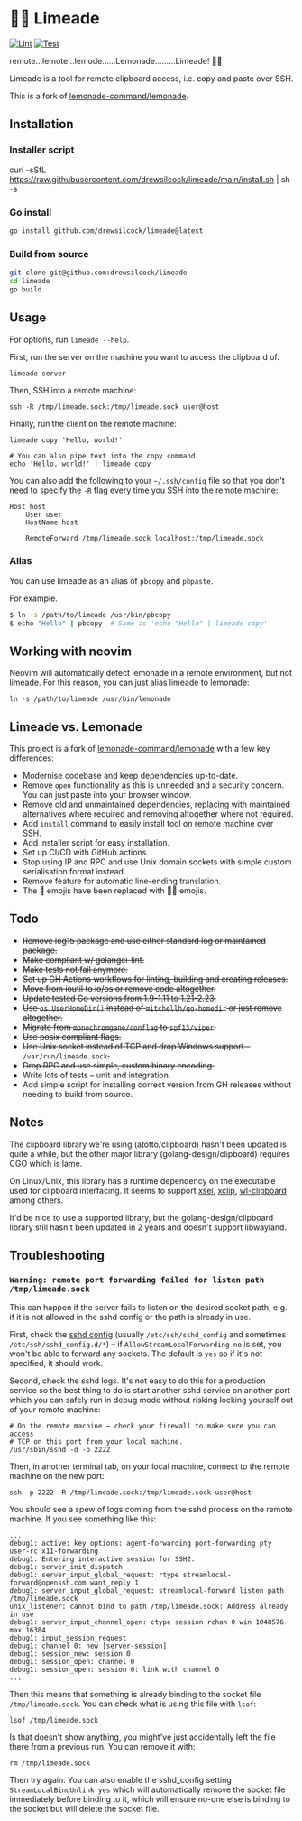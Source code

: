 # 🍋‍🟩 Limeade

[![Lint](https://github.com/drewsilcock/limeade/actions/workflows/lint.yaml/badge.svg)](https://github.com/drewsilcock/limeade/actions/workflows/lint.yaml)
[![Test](https://github.com/drewsilcock/limeade/actions/workflows/test.yaml/badge.svg)](https://github.com/drewsilcock/limeade/actions/workflows/test.yaml)

remote...lemote...lemode......Lemonade.........Limeade! 🍋‍🟩

Limeade is a tool for remote clipboard access, i.e. copy and paste over SSH.

This is a fork of [lemonade-command/lemonade](https://github.com/lemonade-command/lemonade).

## Installation

### Installer script

curl -sSfL https://raw.githubusercontent.com/drewsilcock/limeade/main/install.sh | sh -s

### Go install

```sh
go install github.com/drewsilcock/limeade@latest
```

### Build from source

```sh
git clone git@github.com:drewsilcock/limeade
cd limeade
go build
```

## Usage

For options, run `limeade --help`.

First, run the server on the machine you want to access the clipboard of.

```sh
limeade server
````

Then, SSH into a remote machine:

```shell
ssh -R /tmp/limeade.sock:/tmp/limeade.sock user@host
```

Finally, run the client on the remote machine:

```shell
limeade copy 'Hello, world!'

# You can also pipe text into the copy command
echo 'Hello, world!' | limeade copy
```

You can also add the following to your `~/.ssh/config` file so that you don't need to specify the `-R` flag every time you SSH into the remote machine:

```shell
Host host
    User user
    HostName host
    ...
    RemoteForward /tmp/limeade.sock localhost:/tmp/limeade.sock
```

### Alias

You can use limeade as an alias of `pbcopy` and `pbpaste`.

For example.

```sh
$ ln -s /path/to/limeade /usr/bin/pbcopy
$ echo "Hello" | pbcopy  # Same as 'echo "Hello" | limeade copy'
```

## Working with neovim

Neovim will automatically detect lemonade in a remote environment, but not limeade. For this reason, you can just alias limeade to lemonade:

```shell
ln -s /path/to/limeade /usr/bin/lemonade
```

## Limeade vs. Lemonade

This project is a fork of [lemonade-command/lemonade](https://github.com/lemonade-command/lemaonde) with a few key differences:

- Modernise codebase and keep dependencies up-to-date.
- Remove `open` functionality as this is unneeded and a security concern. You can just paste into your browser window.
- Remove old and unmaintained dependencies, replacing with maintained alternatives where required and removing altogether where not required.
- Add `install` command to easily install tool on remote machine over SSH.
- Add installer script for easy installation.
- Set up CI/CD with GitHub actions.
- Stop using IP and RPC and use Unix domain sockets with simple custom serialisation format instead.
- Remove feature for automatic line-ending translation.
- The 🍋 emojis have been replaced with 🍋‍🟩 emojis.

## Todo

- ~~Remove log15 package and use either standard log or maintained package.~~
- ~~Make compliant w/ golangci-lint.~~
- ~~Make tests not fail anymore.~~
- ~~Set up GH Actions workflows for linting, building and creating releases.~~
- ~~Move from ioutil to io/os or remove code altogether.~~
- ~~Update tested Go versions from 1.9-1.11 to 1.21-2.23.~~
- ~~Use `os.UserHomeDir()` instead of `mitchellh/go-homedir` or just remove altogether.~~
- ~~Migrate from `monochromgane/conflag` to `spf13/viper`.~~
- ~~Use posix compliant flags.~~
- ~~Use Unix socket instead of TCP and drop Windows support – `/var/run/limeade.sock`.~~
- ~~Drop RPC and use simple, custom binary encoding.~~
- Write lots of tests – unit and integration.
- Add simple script for installing correct version from GH releases without needing to build from source.

## Notes

The clipboard library we're using (atotto/clipboard) hasn't been updated is quite a while, but the other major library (golang-design/clipboard) requires CGO which is lame.

On Linux/Unix, this library has a runtime dependency on the executable used for clipboard interfacing. It seems to support [xsel](https://github.com/kfish/xsel), [xclip](https://github.com/astrand/xclip), [wl-clipboard](https://github.com/bugaevc/wl-clipboard) among others.

It'd be nice to use a supported library, but the golang-design/clipboard library still hasn't been updated in 2 years and doesn't support libwayland.

## Troubleshooting

### `Warning: remote port forwarding failed for listen path /tmp/limeade.sock`

This can happen if the server fails to listen on the desired socket path, e.g. if it is not allowed in the sshd config or the path is already in use.

First, check the [sshd config](https://man7.org/linux/man-pages/man5/sshd_config.5.html) (usually `/etc/ssh/sshd_config` and sometimes `/etc/ssh/sshd_config.d/*`) – if `AllowStreamLocalForwarding no` is set, you won't be able to forward any sockets. The default is `yes` so if it's not specified, it should work.

Second, check the sshd logs. It's not easy to do this for a production service so the best thing to do is start another sshd service on another port which you can safely run in debug mode without risking locking yourself out of your remote machine:

```shell
# On the remote machine – check your firewall to make sure you can access
# TCP on this port from your local machine.
/usr/sbin/sshd -d -p 2222
```

Then, in another terminal tab, on your local machine, connect to the remote machine on the new port:

```shell
ssh -p 2222 -R /tmp/limeade.sock:/tmp/limeade.sock user@host
```

You should see a spew of logs coming from the sshd process on the remote machine. If you see something like this:

```text
...
debug1: active: key options: agent-forwarding port-forwarding pty user-rc x11-forwarding
debug1: Entering interactive session for SSH2.
debug1: server_init_dispatch
debug1: server_input_global_request: rtype streamlocal-forward@openssh.com want_reply 1
debug1: server_input_global_request: streamlocal-forward listen path /tmp/limeade.sock
unix_listener: cannot bind to path /tmp/limeade.sock: Address already in use
debug1: server_input_channel_open: ctype session rchan 0 win 1048576 max 16384
debug1: input_session_request
debug1: channel 0: new [server-session]
debug1: session_new: session 0
debug1: session_open: channel 0
debug1: session_open: session 0: link with channel 0
...
```

Then this means that something is already binding to the socket file `/tmp/limeade.sock`. You can check what is using this file with `lsof`:

```shell
lsof /tmp/limeade.sock
```

Is that doesn't show anything, you might've just accidentally left the file there from a previous run. You can remove it with:

```shell
rm /tmp/limeade.sock
```

Then try again. You can also enable the sshd_config setting `StreamLocalBindUnlink yes` which will automatically remove the socket file immediately before binding to it, which will ensure no-one else is binding to the socket but will delete the socket file.